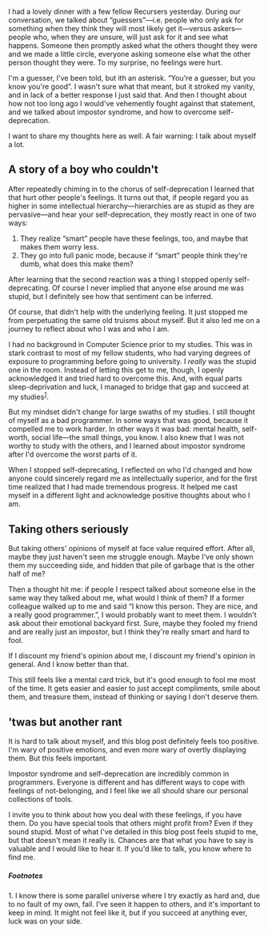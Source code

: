 I had a lovely dinner with a few fellow Recursers yesterday. During our
conversation, we talked about “guessers”—i.e. people who only ask for
something when they think they will most likely get it—versus askers—people
who, when they are unsure, will just ask for it and see what happens. Someone
then promptly asked what the others thought they were and we made a little
circle, everyone asking someone else what the other person thought they were.
To my surprise, no feelings were hurt.

I'm a guesser, I've been told, but ith an asterisk. “You're a guesser, but you
know you're good”. I wasn't sure what that meant, but it stroked my vanity, and
in lack of a better response I just said that. And then I thought about how not
too long ago I would've vehemently fought against that statement, and we talked
about impostor syndrome, and how to overcome self-deprecation.

I want to share my thoughts here as well. A fair warning: I talk about myself a
lot.

## A story of a boy who couldn't

After repeatedly chiming in to the chorus of self-deprecation I learned that
that hurt other people's feelings. It turns out that, if people regard you as
higher in some intellectual hierarchy—hierarchies are as stupid as they are
pervasive—and hear your self-deprecation, they mostly react in one of two ways:

1. They realize “smart” people have these feelings, too, and maybe that makes
   them worry less.
2. They go into full panic mode, because if “smart” people think they're dumb,
   what does this make them?

After learning that the second reaction was a thing I stopped openly
self-deprecating. Of course I never implied that anyone else around me was
stupid, but I definitely see how that sentiment can be inferred.

Of course, that didn't help with the underlying feeling. It just stopped me
from perpetuating the same old truisms about myself. But it also led me on a
journey to reflect about who I was and who I am.

I had no background in Computer Science prior to my studies. This was in stark
contrast to most of my fellow students, who had varying degrees of exposure to
programming before going to university. I _really_ was the stupid one in the
room. Instead of letting this get to me, though, I openly acknowledged it and
tried hard to overcome this. And, with equal parts sleep-deprivation and luck,
I managed to bridge that gap and succeed at my studies<sup><a href="#1">1</a></sup>.

But my mindset didn't change for large swaths of my studies. I still thought
of myself as a bad programmer. In some ways that was good, because it compelled
me to work harder. In other ways it was bad: mental health, self-worth, social
life—the small things, you know. I also knew that I was not worthy to study
with the others, and I learned about impostor syndrome after I'd overcome the
worst parts of it.

When I stopped self-deprecating, I reflected on who I'd changed and how anyone
could sincerely regard me as intellectually superior, and for the first time
realized that I had made tremendous progress. It helped me cast myself in a
different light and acknowledge positive thoughts about who I am.

## Taking others seriously

But taking others' opinions of myself at face value required effort. After all,
maybe they just haven't seen me struggle enough. Maybe I've only shown them my
succeeding side, and hidden that pile of garbage that is the other half of me?

Then a thought hit me: if people I respect talked about someone else in the
same way they talked about me, what would I think of them? If a former
colleague walked up to me and said “I know this person. They are nice, and a
really good programmer.”, I would probably want to meet them. I wouldn't ask
about their emotional backyard first. Sure, maybe they fooled my friend and
are really just an impostor, but I think they're really smart and hard to fool.

If I discount my friend's opinion about me, I discount my friend's opinion in
general. And I know better than that.

This still feels like a mental card trick, but it's good enough to fool me most
of the time. It gets easier and easier to just accept compliments, smile about
them, and treasure them, instead of thinking or saying I don't deserve them.

## 'twas but another rant

It is hard to talk about myself, and this blog post definitely feels too
positive. I'm wary of positive emotions, and even more wary of overtly
displaying them. But this feels important.

Impostor syndrome and self-deprecation are incredibly common in programmers.
Everyone is different and has different ways to cope with feelings of
not-belonging, and I feel like we all should share our personal collections
of tools.

I invite you to think about how you deal with these feelings, if you have
them. Do you have special tools that others might profit from? Even if they
sound stupid. Most of what I've detailed in this blog post feels stupid to me,
but that doesn't mean it really is. Chances are that what you have to say is
valuable and I would like to hear it. If you'd like to talk, you know where
to find me.

##### Footnotes
<span id="1">1.</span> I know there is some parallel universe where I try
exactly as hard and, due to no fault of my own, fail. I've seen it happen to
others, and it's important to keep in mind. It might not feel like it, but
if you succeed at anything ever, luck was on your side.
